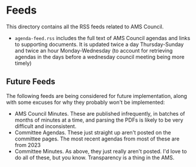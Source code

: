 # Feeds
This directory contains all the RSS feeds related to AMS Council.
- `agenda-feed.rss` includes the full text of AMS Council agendas and links to supporting documents. It is updated twice a day Thursday-Sunday and twice an hour Monday-Wednesday (to account for retrieving agendas in the days before a wednesday council meeting being more timely)

## Future Feeds
The following feeds are being considered for future implementation, along with some excuses for why they probably won't be implemented:
- AMS Council Minutes. These are published infrequently, in batches of months of minutes at a time, and parsing the PDFs is likely to be very difficult and inconsistent. 
- Committee Agendas. These just straight up aren't posted on the committee pages. The most recent agendas from most of these are from 2023
- Committee Minutes. As above, they just really aren't posted. I'd love to do all of these, but you know. Transparency is a thing in the AMS.